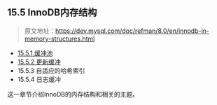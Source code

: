 ## 15.5 InnoDB内存结构

> 原文地址：https://dev.mysql.com/doc/refman/8.0/en/innodb-in-memory-structures.html

- [15.5.1 缓冲池](InnoDB_In-Memory_Structures/innodb-buffer-pool.md)
- [15.5.2 更新缓冲](InnoDB_In-Memory_Structures/innodb-change-buffer.md)
- 15.5.3 自适应的哈希索引
- 15.5.4 日志缓冲

这一章节介绍InnoDB的内存结构和相关的主题。
